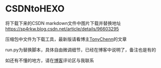 # CSDNtoHEXO
将下载下来的CSDN markdown文件中图片下载并替换地址   https://sp4rkw.blog.csdn.net/article/details/96603295

压缩包中文件为下载工具，最新版请看博主[TonyChenn](https://blog.csdn.net/u013284706/article/details/82784802)的文章

run.py为替换脚本，具体自由微调细节，已经在博客中说明了，备注也是有的

如还有不懂的地方，请在[博客](https://sp4rkw.blog.csdn.net/article/details/96603295)评论区与我联系


